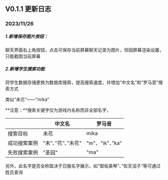 ## V0.1.1 更新日志

### 2023/11/26

##### 1.新增保存图片按钮：

聊天界面右上角按钮，点击可保存当前屏幕聊天记录为图片，但因屏幕渲染设置，只能截图当前屏幕

##### 2.新增学生搜索功能

将学生数据存储更换为数据库搜索，提高搜索速度，并增加“中文名”和“罗马音”搜索方式

类似“未花“——”mika“

**注意：**搜索关键字仅为游戏内名称而非全部名字，

|              | 中文名             | 罗马音          |
| ------------ | ------------------ | --------------- |
| 搜索目标     | 未花               | mika            |
| 成功搜索案例 | ”未“、”花“、”未花“ | "m"、"ik"、”ka“ |
| 失败搜索案例 | ”圣园“             | "ma"            |

另外，此名字是否全称取决于日服名字展示，如”御坂美琴“、”佐天泪子“等可通过姓氏查询

